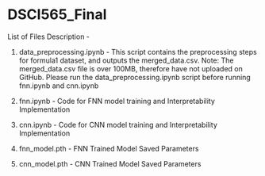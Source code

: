 # DSCI565_Final

List of Files Description -

1. data_preprocessing.ipynb - This script contains the preprocessing steps for formula1 dataset, and outputs the merged_data.csv.
Note: The merged_data.csv file is over 100MB, therefore have not uploaded on GitHub. Please run the data_preprocessing.ipynb script before running fnn.ipynb and cnn.ipynb

2. fnn.ipynb - Code for FNN model training and Interpretability Implementation

3. cnn.ipynb - Code for CNN model training and Interpretability Implementation

4. fnn_model.pth - FNN Trained Model Saved Parameters

5. cnn_model.pth - CNN Trained Model Saved Parameters